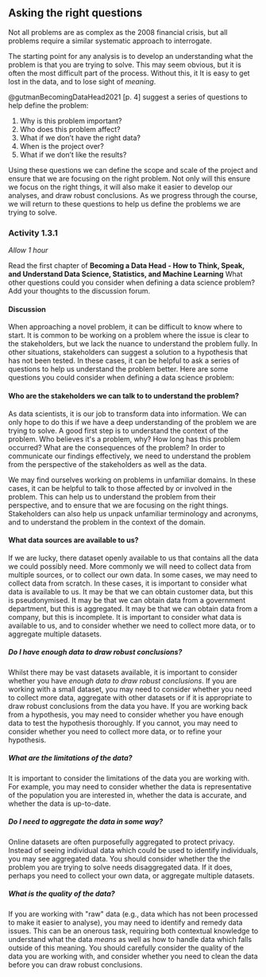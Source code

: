 ## Asking the right questions

Not all problems are as complex as the 2008 financial crisis, but all problems
require a similar systematic approach to interrogate.

The starting point for any analysis is to develop an understanding what the
problem is that you are trying to solve. This may seem obvious, but it is often
the most difficult part of the process. Without this, it It is easy to get lost
in the data, and to lose sight of _meaning_.

@gutmanBecomingDataHead2021 [p. 4] suggest a series of questions to help define
the problem:

1. Why is this problem important?
2. Who does this problem affect?
3. What if we don’t have the right data?
4. When is the project over?
5. What if we don’t like the results?

Using these questions we can define the scope and scale of the project and
ensure that we are focusing on the right problem. Not only will this ensure we
focus on the right things, it will also make it easier to develop our analyses,
and draw robust conclusions. As we progress through the course, we will return
to these questions to help us define the problems we are trying to solve.

### Activity 1.3.1

_Allow 1 hour_ 

Read the first chapter of **Becoming a Data Head - How to Think,
Speak, and Understand Data Science, Statistics, and Machine Learning**  What other
questions could you consider when defining a data science problem? Add your
thoughts to the discussion forum.

#### Discussion

When approaching a novel problem, it can be difficult to know where to start. It
is common to be working on a problem where the issue is clear to the
stakeholders, but we lack the nuance to understand the problem fully. In other
situations, stakeholders can suggest a solution to a hypothesis that has not
been tested. In these cases, it can be helpful to ask a series of questions to
help us understand the problem better. Here are some questions you could
consider when defining a data science problem:

#### Who are the stakeholders we can talk to to understand the problem?

As data scientists, it is our job to transform data into information. We can
only hope to do this if we have a deep understanding of the problem we are
trying to solve. A good first step is to understand the context of the problem.
Who believes it's a problem, why? How long has this problem occurred? What are
the consequences of the problem? In order to communicate our findings
effectively, we need to understand the problem from the perspective of the
stakeholders as well as the data.

We may find ourselves working on problems in unfamiliar domains. In these cases,
it can be helpful to talk to those affected by or involved in the problem. This
can help us to understand the problem from their perspective, and to ensure that
we are focusing on the right things. Stakeholders can also help us unpack
unfamiliar terminology and acronyms, and to understand the problem in the
context of the domain.

#### What data sources are available to us?

If we are lucky, there dataset openly available to us that contains all the data
we could possibly need. More commonly we will need to collect data from multiple
sources, or to collect our own data. In some cases, we may need to collect data
from scratch. In these cases, it is important to consider what data is available
to us. It may be that we can obtain customer data, but this is pseudonymised. It
may be that we can obtain data from a government department, but this is
aggregated. It may be that we can obtain data from a company, but this is
incomplete. It is important to consider what data is available to us, and to
consider whether we need to collect more data, or to aggregate multiple
datasets.

##### Do I have enough data to draw robust conclusions?

Whilst there may be vast datasets available, it is important to consider whether
you have _enough data to draw robust conclusions_. If you are working with a
small dataset, you may need to consider whether you need to collect more data,
aggregate with other datasets or if it is appropriate to draw robust conclusions
from the data you have. If you are working back from a hypothesis, you may need
to consider whether you have enough data to test the hypothesis thoroughly. If
you cannot, you may need to consider whether you need to collect more data, or
to refine your hypothesis.

##### What are the limitations of the data?

It is important to consider the limitations of the data you are working with.
For example, you may need to consider whether the data is representative of the
population you are interested in, whether the data is accurate, and whether the
data is up-to-date.

##### Do I need to aggregate the data in some way?

Online datasets are often purposefully aggregated to protect privacy. Instead of
seeing individual data which could be used to identify individuals, you may see
aggregated data. You should consider whether the the problem you are trying to
solve needs disaggregated data. If it does, perhaps you need to collect your own
data, or aggregate multiple datasets.

##### What is the quality of the data?

If you are working with "raw" data (e.g., data which has not been processed to
make it easier to analyse), you may need to identify and remedy data issues.
This can be an onerous task, requiring both contextual knowledge to understand
what the data _means_ as well as how to handle data which falls outside of this
meaning. You should carefully consider the quality of the data you are working
with, and consider whether you need to clean the data before you can draw robust
conclusions.
